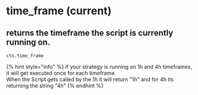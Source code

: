 # time\_frame (current)

## returns the timeframe the script is currently running on.

```
ctx.time_frame 
```

{% hint style="info" %}
if your strategy is running on 1h and 4h timeframes, it will get executed once for each timeframe.\
When the Script gets called by the 1h it will return "1h"  and for 4h its returning the string "4h"
{% endhint %}
